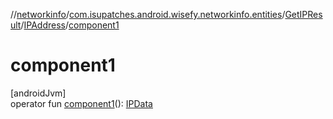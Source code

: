 //[networkinfo](../../../../index.md)/[com.isupatches.android.wisefy.networkinfo.entities](../../index.md)/[GetIPResult](../index.md)/[IPAddress](index.md)/[component1](component1.md)

# component1

[androidJvm]\
operator fun [component1](component1.md)(): [IPData](../../-i-p-data/index.md)
